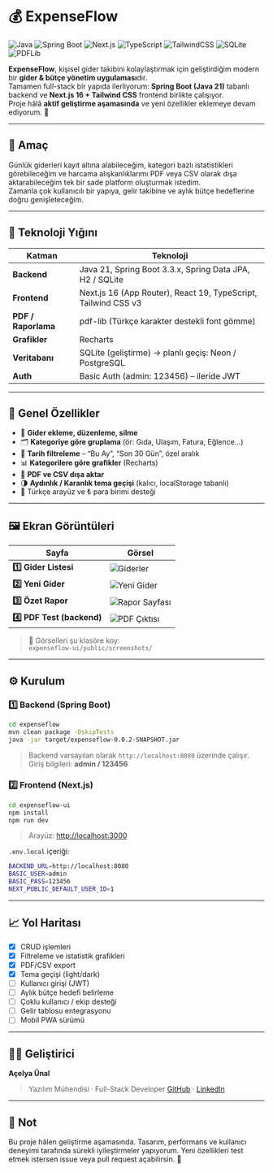 
# 💰 ExpenseFlow

![Java](https://img.shields.io/badge/Java_21-ED8B00?logo=openjdk&logoColor=white)
![Spring Boot](https://img.shields.io/badge/Spring_Boot_3.3-6DB33F?logo=springboot&logoColor=white)
![Next.js](https://img.shields.io/badge/Next.js_16-000?logo=nextdotjs)
![TypeScript](https://img.shields.io/badge/TypeScript-3178C6?logo=typescript)
![TailwindCSS](https://img.shields.io/badge/Tailwind_CSS-06B6D4?logo=tailwindcss)
![SQLite](https://img.shields.io/badge/SQLite-07405E?logo=sqlite&logoColor=white)
![PDFLib](https://img.shields.io/badge/pdf--lib-FFB800?logo=adobeacrobatreader&logoColor=white)

**ExpenseFlow**, kişisel gider takibini kolaylaştırmak için geliştirdiğim modern bir **gider & bütçe yönetim uygulaması**dır.  
Tamamen full-stack bir yapıda ilerliyorum: **Spring Boot (Java 21)** tabanlı backend ve **Next.js 16 + Tailwind CSS** frontend birlikte çalışıyor.  
Proje hâlâ **aktif geliştirme aşamasında** ve yeni özellikler eklemeye devam ediyorum. 🚀  

---

## 🎯 Amaç

Günlük giderleri kayıt altına alabileceğim, kategori bazlı istatistikleri görebileceğim ve harcama alışkanlıklarımı PDF veya CSV olarak dışa aktarabileceğim tek bir sade platform oluşturmak istedim.  
Zamanla çok kullanıcılı bir yapıya, gelir takibine ve aylık bütçe hedeflerine doğru genişleteceğim.

---

## 🧱 Teknoloji Yığını

| Katman | Teknoloji |
|--------|------------|
| **Backend** | Java 21, Spring Boot 3.3.x, Spring Data JPA, H2 / SQLite |
| **Frontend** | Next.js 16 (App Router), React 19, TypeScript, Tailwind CSS v3 |
| **PDF / Raporlama** | pdf-lib (Türkçe karakter destekli font gömme) |
| **Grafikler** | Recharts |
| **Veritabanı** | SQLite (geliştirme) → planlı geçiş: Neon / PostgreSQL |
| **Auth** | Basic Auth (admin: 123456) – ileride JWT |

---

## 🧭 Genel Özellikler

- 💸 **Gider ekleme, düzenleme, silme**  
- 🗂️ **Kategoriye göre gruplama** (ör: Gıda, Ulaşım, Fatura, Eğlence…)  
- 📅 **Tarih filtreleme** – “Bu Ay”, “Son 30 Gün”, özel aralık  
- 📊 **Kategorilere göre grafikler** (Recharts)  
- 🧾 **PDF ve CSV dışa aktar**  
- 🌗 **Aydınlık / Karanlık tema geçişi** (kalıcı, localStorage tabanlı)  
- 💬 Türkçe arayüz ve ₺ para birimi desteği  

---

## 🖼️ Ekran Görüntüleri

| Sayfa | Görsel |
|-------|--------|
| **1️⃣ Gider Listesi** | ![Giderler](./public/screenshots/expenses-list.png) |
| **2️⃣ Yeni Gider** | ![Yeni Gider](./public/screenshots/new-expense.png) |
| **3️⃣ Özet Rapor** | ![Rapor Sayfası](./public/screenshots/summary-report.png) |
| **4️⃣ PDF Test (backend)** | ![PDF Çıktısı](./public/screenshots/pdf-output.png) |

> 📂 Görselleri şu klasöre koy:  
> `expenseflow-ui/public/screenshots/`

---

## ⚙️ Kurulum

### 1️⃣ Backend (Spring Boot)
```bash
cd expenseflow
mvn clean package -DskipTests
java -jar target/expenseflow-0.0.2-SNAPSHOT.jar
````

> Backend varsayılan olarak `http://localhost:8080` üzerinde çalışır.
> Giriş bilgileri: **admin / 123456**

### 2️⃣ Frontend (Next.js)

```bash
cd expenseflow-ui
npm install
npm run dev
```

> Arayüz: [http://localhost:3000](http://localhost:3000)

`.env.local` içeriği:

```bash
BACKEND_URL=http://localhost:8080
BASIC_USER=admin
BASIC_PASS=123456
NEXT_PUBLIC_DEFAULT_USER_ID=1
```

---

## 📈 Yol Haritası

* [x] CRUD işlemleri
* [x] Filtreleme ve istatistik grafikleri
* [x] PDF/CSV export
* [x] Tema geçişi (light/dark)
* [ ] Kullanıcı girişi (JWT)
* [ ] Aylık bütçe hedefi belirleme
* [ ] Çoklu kullanıcı / ekip desteği
* [ ] Gelir tablosu entegrasyonu
* [ ] Mobil PWA sürümü

---

## 👩‍💻 Geliştirici

**Açelya Ünal**

> Yazılım Mühendisi · Full-Stack Developer
> [GitHub](https://github.com/acelyaunal) · [LinkedIn](https://www.linkedin.com/in/acelyaunal)

---

## 🧠 Not

Bu proje hâlen geliştirme aşamasında.
Tasarım, performans ve kullanıcı deneyimi tarafında sürekli iyileştirmeler yapıyorum.
Yeni özellikleri test etmek istersen issue veya pull request açabilirsin. 💬

```

